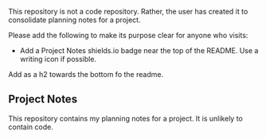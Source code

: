 This repository is not a code repository. Rather, the user has created it to consolidate planning notes for a project. 

Please add the following to make its purpose clear for anyone who visits:

- Add a Project Notes shields.io badge near the top of the README. Use a writing icon if possible.

Add as a h2 towards the bottom fo the readme.

## Project Notes

This repository contains my planning notes for a project. It is unlikely to contain code. 